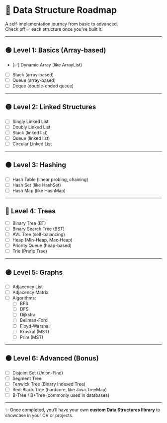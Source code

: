 # 📘 Data Structure Roadmap

A self-implementation journey from basic to advanced.  
Check off ✅ each structure once you’ve built it.

---

## 🟢 Level 1: Basics (Array-based)
- [✅] Dynamic Array (like ArrayList)
- [ ] Stack (array-based)
- [ ] Queue (array-based)
- [ ] Deque (double-ended queue)

---

## 🟡 Level 2: Linked Structures
- [ ] Singly Linked List
- [ ] Doubly Linked List
- [ ] Stack (linked list)
- [ ] Queue (linked list)
- [ ] Circular Linked List

---

## 🟠 Level 3: Hashing
- [ ] Hash Table (linear probing, chaining)
- [ ] Hash Set (like HashSet)
- [ ] Hash Map (like HashMap)

---

## 🔵 Level 4: Trees
- [ ] Binary Tree (BT)
- [ ] Binary Search Tree (BST)
- [ ] AVL Tree (self-balancing)
- [ ] Heap (Min-Heap, Max-Heap)
- [ ] Priority Queue (heap-based)
- [ ] Trie (Prefix Tree)

---

## 🟣 Level 5: Graphs
- [ ] Adjacency List
- [ ] Adjacency Matrix
- [ ] Algorithms:
  - [ ] BFS
  - [ ] DFS
  - [ ] Dijkstra
  - [ ] Bellman-Ford
  - [ ] Floyd-Warshall
  - [ ] Kruskal (MST)
  - [ ] Prim (MST)

---

## ⚫ Level 6: Advanced (Bonus)
- [ ] Disjoint Set (Union-Find)
- [ ] Segment Tree
- [ ] Fenwick Tree (Binary Indexed Tree)
- [ ] Red-Black Tree (hardcore, like Java TreeMap)
- [ ] B-Tree / B+Tree (commonly used in databases)

---

✨ Once completed, you’ll have your own **custom Data Structures library** to showcase in your CV or projects.
